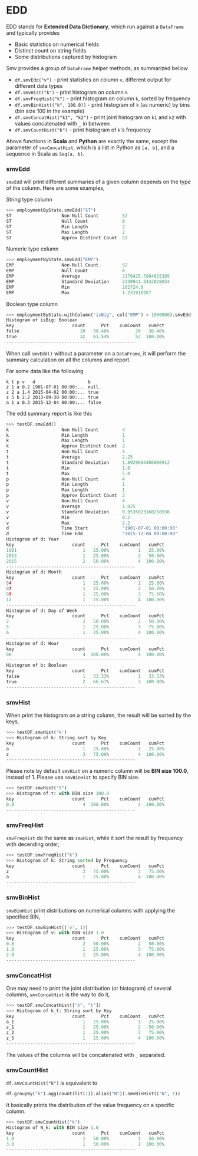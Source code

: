 # EDD

EDD stands for **Extended Data Dictionary**, which run against a `DataFrame` and typically provides

* Basic statistics on numerical fields
* Distinct count on string fields
* Some distributions captured by histogram

Smv provides a group of `DataFrame` helper methods, as summarized bellow

* `df.smvEdd("v")` - print statistics on column `v`, different output for different data types
* `df.smvHist("k")` - print histogram on column `k`
* `df.smvFreqHist("k")` - print histogram on column `k`, sorted by frequency
* `df.smvBinHist(("k", 100.0))` - print histogram of `k` (as numeric) by bins (bin size 100 in the example)
* `df.smvConcatHist("k1", "k2")` - print joint histogram on `k1` and `k2` with values concatenated with `_` in between
* `df.smvCountHist("k")` - print histogram of `k`'s frequency

Above functions in **Scala** and **Python** are exactly the same, except the parameter of
`smvConcatHist`, which is a list in Python as `[a, b]`, and a sequence in Scala as `Seq(a, b)`.

### smvEdd

`smvEdd` will print different summaries of a given column depends on the type of the column.
Here are some examples,

String type column
```python
>>> employmentByState.smvEdd("ST")
ST                   Non-Null Count         52
ST                   Null Count             0
ST                   Min Length             2
ST                   Max Length             2
ST                   Approx Distinct Count  52
```

Numeric type column
```python
>>> employmentByState.smvEdd("EMP")
EMP                  Non-Null Count         52
EMP                  Null Count             0
EMP                  Average                2170425.7884615385
EMP                  Standard Deviation     2330941.3442028034
EMP                  Min                    202724.0
EMP                  Max                    1.2319102E7
```

Boolean type column
```python
>>> employmentByState.withColumn("isBig", col("EMP") > 1000000).smvEdd("isBig")
Histogram of isBig: Boolean
key                      count      Pct    cumCount   cumPct
false                       20   38.46%          20   38.46%
true                        32   61.54%          52  100.00%
-------------------------------------------------
```

When call `smvEdd()` without a parameter on a `DataFrame`, it will perform the summary
calculation on all the columns and report.

For some data like the following
```
k t p v   d                    b
z 1 a 0.2 1901-07-01 00:00:... null
z 2 a 1.4 2015-04-02 00:00:... true
z 5 b 2.2 2013-09-30 00:00:... true
a 1 a 0.3 2015-12-04 00:00:... false
```

The edd summary report is like this
```python
>>> testDF.smvEdd()
k                    Non-Null Count         4
k                    Min Length             1
k                    Max Length             1
k                    Approx Distinct Count  2
t                    Non-Null Count         4
t                    Average                2.25
t                    Standard Deviation     1.8929694486000912
t                    Min                    1.0
t                    Max                    5.0
p                    Non-Null Count         4
p                    Min Length             1
p                    Max Length             1
p                    Approx Distinct Count  2
v                    Non-Null Count         4
v                    Average                1.025
v                    Standard Deviation     0.9535023160258536
v                    Min                    0.2
v                    Max                    2.2
d                    Time Start             "1901-07-01 00:00:00"
d                    Time Edd               "2015-12-04 00:00:00"
Histogram of d: Year
key                      count      Pct    cumCount   cumPct
1901                         1   25.00%           1   25.00%
2013                         1   25.00%           2   50.00%
2015                         2   50.00%           4  100.00%
-------------------------------------------------
Histogram of d: Month
key                      count      Pct    cumCount   cumPct
04                           1   25.00%           1   25.00%
07                           1   25.00%           2   50.00%
09                           1   25.00%           3   75.00%
12                           1   25.00%           4  100.00%
-------------------------------------------------
Histogram of d: Day of Week
key                      count      Pct    cumCount   cumPct
2                            2   50.00%           2   50.00%
5                            1   25.00%           3   75.00%
6                            1   25.00%           4  100.00%
-------------------------------------------------
Histogram of d: Hour
key                      count      Pct    cumCount   cumPct
00                           4  100.00%           4  100.00%
-------------------------------------------------
Histogram of b: Boolean
key                      count      Pct    cumCount   cumPct
false                        1   33.33%           1   33.33%
true                         2   66.67%           3  100.00%
-------------------------------------------------
```

### smvHist

When print the histogram on a string column, the result will be sorted by the keys,
```python
>>> testDF.smvHist('k')
>>> Histogram of k: String sort by Key
key                      count      Pct    cumCount   cumPct
a                            1   25.00%           1   25.00%
z                            3   75.00%           4  100.00%
-------------------------------------------------
```

Please note by default `smvHist` on a numeric column will be **BIN size 100.0**,
instead of 1. Please use `smvBinHist` to specify BIN size.
```python
>>> testDF.smvHist("t")
>>> Histogram of t: with BIN size 100.0
key                      count      Pct    cumCount   cumPct
0.0                          4  100.00%           4  100.00%
-------------------------------------------------
```

### smvFreqHist

`smvFreqHist` do the same as `smvHist`, while it sort the result by frequency with
decending order,
```python
>>> testDF.smvFreqHist("k")
>>> Histogram of k: String sorted by Frequency
key                      count      Pct    cumCount   cumPct
z                            3   75.00%           3   75.00%
a                            1   25.00%           4  100.00%
-------------------------------------------------
```

### smvBinHist

`smvBinHist` print distributions on numerical columns with applying the specified BIN,

```python
>>> testDF.smvBinHist(('v', 1))
>>> Histogram of v: with BIN size 1.0
key                      count      Pct    cumCount   cumPct
0.0                          2   50.00%           2   50.00%
1.0                          1   25.00%           3   75.00%
2.0                          1   25.00%           4  100.00%
-------------------------------------------------
```

### smvConcatHist

One may need to print the joint distribution (or histogram) of several columns,
`smvConcatHist` is the way to do it,
```python
>>> testDF.smvConcatHist(["k", "t"])
>>> Histogram of k_t: String sort by Key
key                      count      Pct    cumCount   cumPct
a_1                          1   25.00%           1   25.00%
z_1                          1   25.00%           2   50.00%
z_2                          1   25.00%           3   75.00%
z_5                          1   25.00%           4  100.00%
-------------------------------------------------
```
The values of the columns will be concatenated with `_` separated.

### smvCountHist

`df.smvCountHist("k")` is equivalent to
```python
df.groupBy("k").agg(count(lit(1)).alias("N")).smvBinHist(("N", 1))
```

It basically prints the distribution of the value frequency on a specific column.
```python
>>> testDF.smvCountHist("k")
Histogram of N_k: with BIN size 1.0
key                      count      Pct    cumCount   cumPct
1.0                          1   50.00%           1   50.00%
3.0                          1   50.00%           2  100.00%
-------------------------------------------------
```
